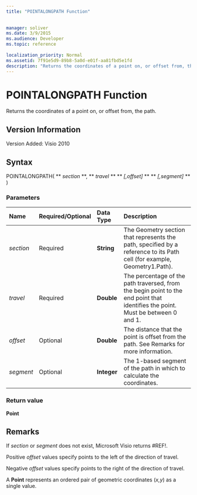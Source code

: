 ```yaml
---
title: "POINTALONGPATH Function"
 
 
manager: soliver
ms.date: 3/9/2015
ms.audience: Developer
ms.topic: reference
 
localization_priority: Normal
ms.assetid: 7f91e5d9-89b8-5a0d-e01f-aa81fbd5e1fd
description: "Returns the coordinates of a point on, or offset from, the path."
---
```


# POINTALONGPATH Function

Returns the coordinates of a point on, or offset from, the path.
  
## Version Information

Version Added: Visio 2010 
  
## Syntax

POINTALONGPATH( ** *section* **, ** *travel* ** ** *[,offset]* ** ** *[,segment]* ** ) 
  
### Parameters

|**Name**|**Required/Optional**|**Data Type**|**Description**|
|:-----|:-----|:-----|:-----|
| _section_ <br/> |Required  <br/> |**String** <br/> |The Geometry section that represents the path, specified by a reference to its Path cell (for example, Geometry1.Path).  <br/> |
| _travel_ <br/> |Required  <br/> |**Double** <br/> |The percentage of the path traversed, from the begin point to the end point that identifies the point. Must be between 0 and 1.  <br/> |
| _offset_ <br/> |Optional  <br/> |**Double** <br/> |The distance that the point is offset from the path. See Remarks for more information.  <br/> |
| _segment_ <br/> |Optional  <br/> |**Integer** <br/> |The 1-based segment of the path in which to calculate the coordinates.  <br/> |
   
### Return value

 **Point**
  
## Remarks

If  _section_ or  _segment_ does not exist, Microsoft Visio returns #REF!. 
  
Positive  *offset*  values specify points to the left of the direction of travel. 
  
Negative  *offset*  values specify points to the right of the direction of travel. 
  
A **Point** represents an ordered pair of geometric coordinates (*x,y*) as a single value. 
  

